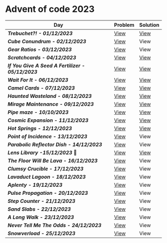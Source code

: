 # Advent of code 2023


| Day  | Problem | Solution |
| ------------- | ------------- | ------------- |
| ***Trebuchet?! - 01/12/2023***  | [View](https://github.com/NadyaRadeva/Advent-of-code-2023/blob/main/Day%201%20-%20Trebuchet/Problem) | [View](https://github.com/NadyaRadeva/Advent-of-code-2023/blob/main/Day%201%20-%20Trebuchet/Source.cpp) |
| ***Cube Conundrum - 02/12/2023***  | [View](https://github.com/NadyaRadeva/Advent-of-code-2023/blob/main/Day%202%20-%20Cube%20Conundrum/Problem) | View |
|***Gear Ratios - 03/12/2023*** | [View](https://github.com/NadyaRadeva/Advent-of-code-2023/blob/main/Day%203%20-%20Gear%20Ratios/Problem) | View |
| ***Scratchcards - 04/12/2023*** | [View](https://github.com/NadyaRadeva/Advent-of-code-2023/blob/main/Day%204%20-%20Scratchcards/Problem) | [View](https://github.com/NadyaRadeva/Advent-of-code-2023/blob/main/Day%204%20-%20Scratchcards/Source.cpp) |
| ***If You Give A Seed A Fertilizer - 05/12/2023***  | [View](https://github.com/NadyaRadeva/Advent-of-code-2023/blob/main/Day%205%20-%20If%20You%20Give%20A%20Seed%20A%20Fertilizer/Problem) | [View](https://github.com/NadyaRadeva/Advent-of-code-2023/blob/main/Day%205%20-%20If%20You%20Give%20A%20Seed%20A%20Fertilizer/Source.cpp)  |
| ***Wait For It - 06/12/2023***  |  [View](https://github.com/NadyaRadeva/Advent-of-code-2023/blob/main/Day%206%20-%20Wait%20For%20It/Problem) | [View](https://github.com/NadyaRadeva/Advent-of-code-2023/blob/main/Day%206%20-%20Wait%20For%20It/Source.cpp) |
| ***Camel Cards - 07/12/2023***  | [View](https://github.com/NadyaRadeva/Advent-of-code-2023/blob/main/Day%207%20-%20Camel%20Cards/Problem) | [View](https://github.com/NadyaRadeva/Advent-of-code-2023/blob/main/Day%207%20-%20Camel%20Cards/Source.cpp) |
| ***Haunted Wasteland - 08/12/2023***  | [View](https://github.com/NadyaRadeva/Advent-of-code-2023/blob/main/Day%208%20-%20Haunted%20Wasteland/Problem) | [View](https://github.com/NadyaRadeva/Advent-of-code-2023/blob/main/Day%208%20-%20Haunted%20Wasteland/Source.cpp) |
| ***Mirage Maintenance - 09/12/2023***  | [View](https://github.com/NadyaRadeva/Advent-of-code-2023/blob/main/Day%209%20-%20Mirage%20Maintenance/Problem) | [View](https://github.com/NadyaRadeva/Advent-of-code-2023/blob/main/Day%209%20-%20Mirage%20Maintenance/Source.cpp) |
| ***Pipe maze - 10/10/2023*** | [View](https://github.com/NadyaRadeva/Advent-of-code-2023/blob/main/Day%2010%20-%20Pipe%20Maze/Problem) | [View](https://github.com/NadyaRadeva/Advent-of-code-2023/blob/main/Day%2010%20-%20Pipe%20Maze/Source.cpp) |
| ***Cosmic Expansion - 11/12/2023***| [View](https://github.com/NadyaRadeva/Advent-of-code-2023/blob/main/Day%2011%20-%20Cosmic%20Expansion/Problem) | [View](https://github.com/NadyaRadeva/Advent-of-code-2023/blob/main/Day%2011%20-%20Cosmic%20Expansion/Source.cpp) |
| ***Hot Springs - 12/12/2023*** | [View](https://github.com/NadyaRadeva/Advent-of-code-2023/blob/main/Day%2012%20-%20Hot%20springs/Problem) | [View](https://github.com/NadyaRadeva/Advent-of-code-2023/blob/main/Day%2012%20-%20Hot%20springs/Source.cpp) |
| ***Point of Incidence - 13/12/2023*** | [View](https://github.com/NadyaRadeva/Advent-of-code-2023/blob/main/Day%2013%20-%20Point%20of%20Incidence/Problem) | View |
| ***Parabolic Reflector Dish - 14/12/2023***| [View](https://github.com/NadyaRadeva/Advent-of-code-2023/blob/main/Day%2014%20-%20Parabolic%20Reflector%20Dish/Problem) | View |
| ***Lens Library -15/12/2023***  :birthday: | [View](https://github.com/NadyaRadeva/Advent-of-code-2023/blob/main/Day%2015%20-%20Lens%20Library/Problem) | [View](https://github.com/NadyaRadeva/Advent-of-code-2023/blob/main/Day%2015%20-%20Lens%20Library/Source.cpp) |
| ***The Floor Will Be Lava - 16/12/2023*** | [View](https://github.com/NadyaRadeva/Advent-of-code-2023/blob/main/Day%2016%20-%20The%20Floor%20Will%20Be%20Lava/Problem) | View |
| ***Clumsy Crucible - 17/12/2023*** | [View](https://github.com/NadyaRadeva/Advent-of-code-2023/blob/main/Day%2017%20-%20Clumsy%20Crucible/Problem) | View |
| ***Lavaduct Lagoon - 18/12/2023*** | [View](https://github.com/NadyaRadeva/Advent-of-code-2023/blob/main/Day%2018%20-%20Lavaduct%20Lagoon/Problem) | View |
| ***Aplenty - 19/12/2023*** | [View](https://github.com/NadyaRadeva/Advent-of-code-2023/blob/main/Day%2019%20-%20Aplenty/Problem) | View |
| ***Pulse Propagation - 20/12/2023*** | [View](https://github.com/NadyaRadeva/Advent-of-code-2023/blob/main/Day%2020%20-%20Pulse%20Propagation/Problem) | View |
| ***Step Counter - 21/12/2023*** | [View](https://github.com/NadyaRadeva/Advent-of-code-2023/blob/main/Day%2021%20-%20Step%20Counter/Problem) | View |
| ***Sand Slabs - 22/12/2023***| [View](https://github.com/NadyaRadeva/Advent-of-code-2023/blob/main/Day%2022%20-%20Sand%20Slabs/Problem) | View |
| ***A Long Walk - 23/12/2023*** | [View](https://github.com/NadyaRadeva/Advent-of-code-2023/blob/main/Day%2023%20-%20A%20Long%20Walk/Problem) | View |
| ***Never Tell Me The Odds - 24/12/2023*** | [View](https://github.com/NadyaRadeva/Advent-of-code-2023/blob/main/Day%2024%20-%20Never%20Tell%20Me%20The%20Odds/Problem) | View |
| ***Snowverload - 25/12/2023*** | [View](https://github.com/NadyaRadeva/Advent-of-code-2023/blob/main/Day%2025%20-%20Snowverload/Problem) | View |
